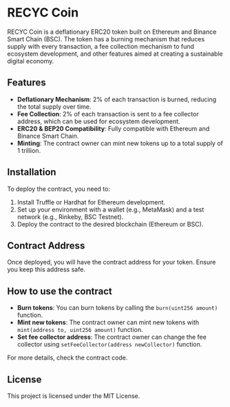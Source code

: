 # RECYC Coin

RECYC Coin is a deflationary ERC20 token built on Ethereum and Binance Smart Chain (BSC). The token has a burning mechanism that reduces supply with every transaction, a fee collection mechanism to fund ecosystem development, and other features aimed at creating a sustainable digital economy.

## Features
- **Deflationary Mechanism**: 2% of each transaction is burned, reducing the total supply over time.
- **Fee Collection**: 2% of each transaction is sent to a fee collector address, which can be used for ecosystem development.
- **ERC20 & BEP20 Compatibility**: Fully compatible with Ethereum and Binance Smart Chain.
- **Minting**: The contract owner can mint new tokens up to a total supply of 1 trillion.
  
## Installation

To deploy the contract, you need to:

1. Install Truffle or Hardhat for Ethereum development.
2. Set up your environment with a wallet (e.g., MetaMask) and a test network (e.g., Rinkeby, BSC Testnet).
3. Deploy the contract to the desired blockchain (Ethereum or BSC).

## Contract Address

Once deployed, you will have the contract address for your token. Ensure you keep this address safe.

## How to use the contract
- **Burn tokens**: You can burn tokens by calling the `burn(uint256 amount)` function.
- **Mint new tokens**: The contract owner can mint new tokens with `mint(address to, uint256 amount)` function.
- **Set fee collector address**: The contract owner can change the fee collector using `setFeeCollector(address newCollector)` function.

For more details, check the contract code.

## License
This project is licensed under the MIT License.
